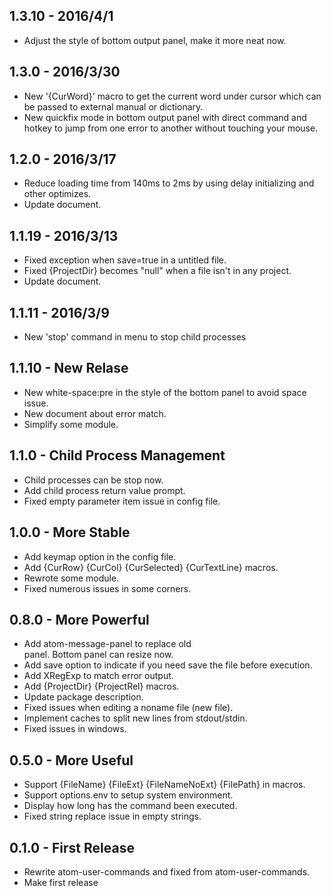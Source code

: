 ## 1.3.10 - 2016/4/1
* Adjust the style of bottom output panel, make it more neat now.

## 1.3.0 - 2016/3/30
* New '{CurWord}' macro to get the current word under cursor which can be  passed to external manual or dictionary.
* New quickfix mode in bottom output panel with direct command and hotkey to jump from one error to another without touching your mouse.

## 1.2.0 - 2016/3/17
* Reduce loading time from 140ms to 2ms by using delay initializing and other optimizes.
* Update document.

## 1.1.19 - 2016/3/13
* Fixed exception when save=true in a untitled file.
* Fixed {ProjectDir} becomes "null" when a file isn't in any project.
* Update document.

## 1.1.11 - 2016/3/9
* New 'stop' command in menu to stop child processes

## 1.1.10 - New Relase
* New white-space:pre in the style of the bottom panel to avoid space issue.
* New document about error match.
* Simplify some module.

## 1.1.0 - Child Process Management
* Child processes can be stop now.
* Add child process return value prompt.
* Fixed empty parameter item issue in config file.

## 1.0.0 - More Stable
* Add keymap option in the config file.
* Add {CurRow} {CurCol} {CurSelected} {CurTextLine} macros.
* Rewrote some module.
* Fixed numerous issues in some corners.

## 0.8.0 - More Powerful
* Add atom-message-panel to replace old <div> panel. Bottom panel can resize now.
* Add save option to indicate if you need save the file before execution.
* Add XRegExp to match error output.
* Add {ProjectDir} {ProjectRel} macros.
* Update package description.
* Fixed issues when editing a noname file (new file).
* Implement caches to split new lines from stdout/stdin.
* Fixed issues in windows.


## 0.5.0 - More Useful
* Support {FileName} {FileExt} {FileNameNoExt} {FilePath} in macros.
* Support options.env to setup system environment.
* Display how long has the command been executed.
* Fixed string replace issue in empty strings.

## 0.1.0 - First Release
* Rewrite atom-user-commands and fixed from atom-user-commands.
* Make first release
